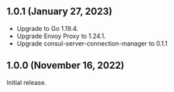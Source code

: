 ## 1.0.1 (January 27, 2023)

* Upgrade to Go 1.19.4.
* Upgrade Envoy Proxy to 1.24.1.
* Upgrade consul-server-connection-manager to 0.1.1

## 1.0.0 (November 16, 2022)

Initial release.
